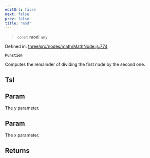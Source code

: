 ```yaml
---
editUrl: false
next: false
prev: false
title: "mod"
---
```


> `const` **mod**: `any`

Defined in: [three/src/nodes/math/MathNode.js:774](https://github.com/DefinitelyMaybe/three-i18n/blob/fa57b79433d1c349ffb23a78727299c8d4190136/three/src/nodes/math/MathNode.js#L774)

**`Function`**

Computes the remainder of dividing the first node by the second one.

## Tsl

## Param

The y parameter.

## Param

The x parameter.

## Returns
